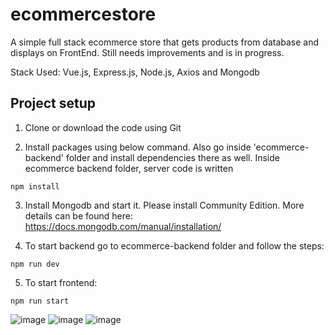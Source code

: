 # ecommercestore

A simple full stack ecommerce store that gets products from database and displays on FrontEnd. Still needs improvements and is in progress.

Stack Used: Vue.js, Express.js, Node.js, Axios and Mongodb

## Project setup

1) Clone or download the code using Git

2) Install packages using below command. Also go inside 'ecommerce-backend' folder and install dependencies there as well. Inside ecommerce backend folder, server code is written
```
npm install
```

3) Install Mongodb and start it. Please install Community Edition. More details can be found here: https://docs.mongodb.com/manual/installation/

4) To start backend go to ecommerce-backend folder and follow the steps:
 ```
npm run dev
```
  
5) To start frontend: 
```
npm run start
```
![image](https://user-images.githubusercontent.com/36845478/121810612-de653200-cc61-11eb-8211-cc7ebf9ac406.png)
![image](https://user-images.githubusercontent.com/36845478/121810623-e58c4000-cc61-11eb-91fe-08f5947505e7.png)
![image](https://user-images.githubusercontent.com/36845478/121810635-ed4be480-cc61-11eb-9e22-c3542d54f6ed.png)



